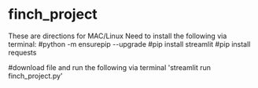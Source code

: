 # finch_project
These are directions for MAC/Linux
Need to install the following via terminal:
  #python -m ensurepip --upgrade
  #pip install streamlit
  #pip install requests
  
#download file and run the following via terminal 'streamlit run finch_project.py'
